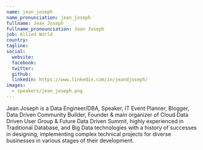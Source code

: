 ```yaml
---
name: jean_joseph
name_pronunciation: jean_joseph
fullname: Jean Joseph
fullname_pronounciation: Jean Joseph
job: Allied World
country: 
tagline: 
social:
  website: 
  facebook:
  twitter:
  github: 
  linkedin: https://www.linkedin.com/in/jeandjoseph/
images:
  - speakers/jean_joseph.png
---
```


Jean Joseph is a Data Engineer/DBA, Speaker, IT Event Planner, Blogger, Data Driven Community Builder, Founder & main organizer of Cloud Data Driven User Group & Future Data Driven Summit, highly experienced in Traditional Database, and Big Data technologies with a history of successes in designing, implementing complex technical projects for diverse businesses in various stages of their development.